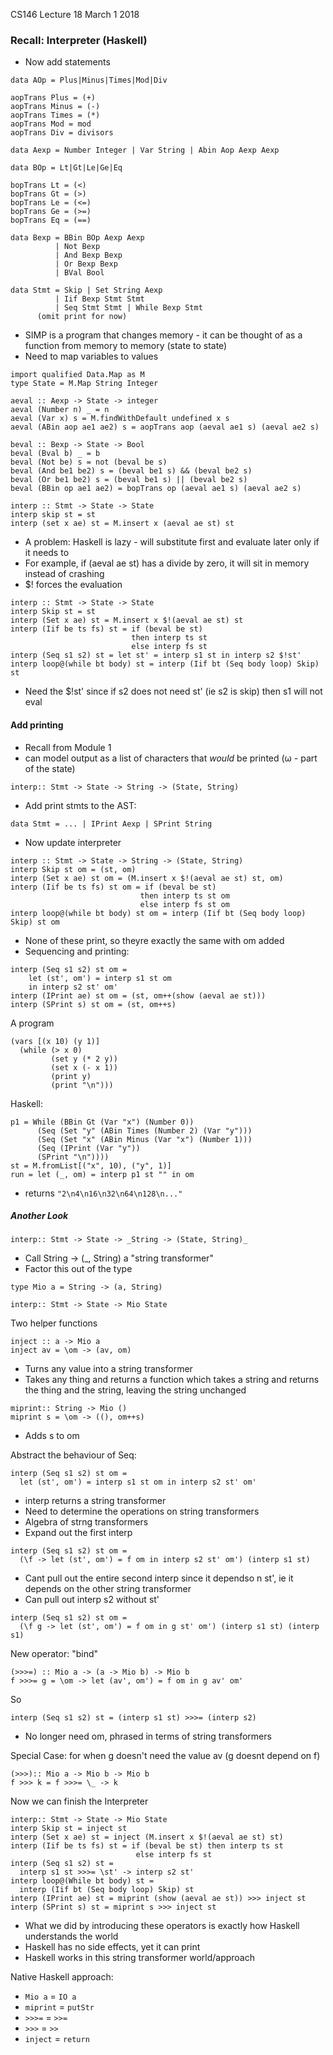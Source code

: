 CS146 Lecture 18 March 1 2018

### Recall: Interpreter (Haskell)
- Now add statements

```
data AOp = Plus|Minus|Times|Mod|Div

aopTrans Plus = (+)
aopTrans Minus = (-)
aopTrans Times = (*)
aopTrans Mod = mod
aopTrans Div = divisors

data Aexp = Number Integer | Var String | Abin Aop Aexp Aexp

data BOp = Lt|Gt|Le|Ge|Eq

bopTrans Lt = (<)
bopTrans Gt = (>)
bopTrans Le = (<=)
bopTrans Ge = (>=)
bopTrans Eq = (==)

data Bexp = BBin BOp Aexp Aexp
          | Not Bexp
          | And Bexp Bexp
          | Or Bexp Bexp
          | BVal Bool

data Stmt = Skip | Set String Aexp
          | Iif Bexp Stmt Stmt
          | Seq Stmt Stmt | While Bexp Stmt
      (omit print for now)    
```
- SIMP is a program that changes memory - it can be thought of as a function from memory to memory (state to state)
- Need to map variables to values

```
import qualified Data.Map as M
type State = M.Map String Integer

aeval :: Aexp -> State -> integer
aeval (Number n) _ = n
aeval (Var x) s = M.findWithDefault undefined x s
aeval (ABin aop ae1 ae2) s = aopTrans aop (aeval ae1 s) (aeval ae2 s)

beval :: Bexp -> State -> Bool
beval (Bval b) _ = b
beval (Not be) s = not (beval be s)
beval (And be1 be2) s = (beval be1 s) && (beval be2 s)
beval (Or be1 be2) s = (beval be1 s) || (beval be2 s)
beval (BBin op ae1 ae2) = bopTrans op (aeval ae1 s) (aeval ae2 s)

interp :: Stmt -> State -> State
interp skip st = st
interp (set x ae) st = M.insert x (aeval ae st) st
```
- A problem: Haskell is lazy - will substitute first and evaluate later only if it needs to
- For example, if (aeval ae st) has a divide by zero, it will sit in memory instead of crashing
- $! forces the evaluation

```
interp :: Stmt -> State -> State
interp Skip st = st
interp (Set x ae) st = M.insert x $!(aeval ae st) st
interp (Iif be ts fs) st = if (beval be st)
                           then interp ts st
                           else interp fs st
interp (Seq s1 s2) st = let st' = interp s1 st in interp s2 $!st'
interp loop@(while bt body) st = interp (Iif bt (Seq body loop) Skip) st
```
- Need the $!st' since if s2 does not need st' (ie s2 is skip) then s1 will not eval

#### Add printing
- Recall from Module 1
- can model output as a list of characters that *would* be printed (ω - part of the state)

```
interp:: Stmt -> State -> String -> (State, String)
```
- Add print stmts to the AST:

```
data Stmt = ... | IPrint Aexp | SPrint String
```
- Now update interpreter

```
interp :: Stmt -> State -> String -> (State, String)
interp Skip st om = (st, om)
interp (Set x ae) st om = (M.insert x $!(aeval ae st) st, om)
interp (Iif be ts fs) st om = if (beval be st)
                             then interp ts st om
                             else interp fs st om
interp loop@(while bt body) st om = interp (Iif bt (Seq body loop) Skip) st om
```
- None of these print, so theyre exactly the same with om added
- Sequencing and printing:

```
interp (Seq s1 s2) st om =
    let (st', om') = interp s1 st om
    in interp s2 st' om'
interp (IPrint ae) st om = (st, om++(show (aeval ae st)))
interp (SPrint s) st om = (st, om++s)
```
A program
```
(vars [(x 10) (y 1)]
  (while (> x 0)
         (set y (* 2 y))
         (set x (- x 1))
         (print y)
         (print "\n")))
```
Haskell:
```
p1 = While (BBin Gt (Var "x") (Number 0))
      (Seq (Set "y" (ABin Times (Number 2) (Var "y")))
      (Seq (Set "x" (ABin Minus (Var "x") (Number 1)))
      (Seq (IPrint (Var "y"))
      (SPrint "\n"))))
st = M.fromList[("x", 10), ("y", 1)]
run = let (_, om) = interp p1 st "" in om
```
- returns ```"2\n4\n16\n32\n64\n128\n..."```

##### Another Look
```
interp:: Stmt -> State -> _String -> (State, String)_
```
- Call String -> (\_, String) a "string transformer"
- Factor this out of the type

```
type Mio a = String -> (a, String)

interp:: Stmt -> State -> Mio State
```
Two helper functions
```
inject :: a -> Mio a
inject av = \om -> (av, om)
```
- Turns any value into a string transformer
- Takes any thing and returns a function which takes a string and returns the thing and the string, leaving the string unchanged

```
miprint:: String -> Mio ()
miprint s = \om -> ((), om++s)
```
- Adds s to om

Abstract the behaviour of Seq:

```
interp (Seq s1 s2) st om =
  let (st', om') = interp s1 st om in interp s2 st' om'
```
- interp returns a string transformer
- Need to determine the operations on string transformers
- Algebra of strng transformers
- Expand out the first interp

```
interp (Seq s1 s2) st om =
  (\f -> let (st', om') = f om in interp s2 st' om') (interp s1 st)
```
- Cant pull out the entire second interp since it dependso n st', ie it depends on the other string transformer
- Can pull out interp s2 without st'

```
interp (Seq s1 s2) st om =
  (\f g -> let (st', om') = f om in g st' om') (interp s1 st) (interp s1)
```
New operator: "bind"
```
(>>>=) :: Mio a -> (a -> Mio b) -> Mio b
f >>>= g = \om -> let (av', om') = f om in g av' om'
```
So
```
interp (Seq s1 s2) st = (interp s1 st) >>>= (interp s2)
```
- No longer need om, phrased in terms of string transformers

Special Case: for when g doesn't need the value av (g doesnt depend on f)
```
(>>>):: Mio a -> Mio b -> Mio b
f >>> k = f >>>= \_ -> k
```
Now we can finish the Interpreter
```
interp:: Stmt -> State -> Mio State
interp Skip st = inject st
interp (Set x ae) st = inject (M.insert x $!(aeval ae st) st)
interp (Iif be ts fs) st = if (beval be st) then interp ts st
                            else interp fs st
interp (Seq s1 s2) st =
  interp s1 st >>>= \st' -> interp s2 st'
interp loop@(While bt body) st =
  interp (Iif bt (Seq body loop) Skip) st
interp (IPrint ae) st = miprint (show (aeval ae st)) >>> inject st
interp (SPrint s) st = miprint s >>> inject st
```
- What we did by introducing these operators is exactly how Haskell understands the world
- Haskell has no side effects, yet it can print
- Haskell works in this string transformer world/approach

Native Haskell approach:
- ```Mio a``` = ```IO a```
- ```miprint``` = ```putStr```
- ```>>>=``` = ```>>=```
- ```>>>``` = ```>>```
- ```inject``` = ```return```
